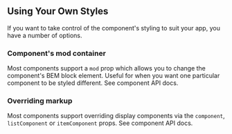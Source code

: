 ## Using Your Own Styles
If you want to take control of the component's styling to suit your app, you have a number of options.

### Component's mod container
Most components support a `mod` prop which allows you to change the component's BEM block element. Useful for when you want one particular component to be styled different. See component API docs.

### Overriding markup
Most components support overriding display components via the `component`, `listComponent` or `itemComponent` props. See component API docs.
